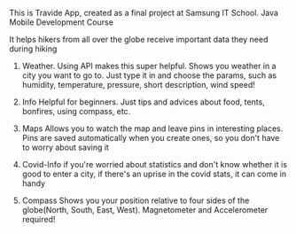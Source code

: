 This is Travide App, created as a final project at Samsung IT School. Java Mobile Development Course

It helps hikers from all over the globe receive important data they need during hiking

1. Weather.
Using API makes this super helpful. Shows you weather in a city you want to go to. Just type it in and choose the params, such as humidity, temperature, pressure, short description, wind speed!

2. Info
Helpful for beginners. Just tips and advices about food, tents, bonfires, using compass, etc.

3. Maps
Allows you to watch the map and leave pins in interesting places. Pins are saved automatically when you create ones, so you don't have to worry about saving it

4. Covid-Info
if you're worried about statistics and don't know whether it is good to enter a city, if there's an uprise in the covid stats, it can come in handy

5. Compass
Shows you your position relative to four sides of the globe(North, South, East, West). Magnetometer and Accelerometer required!

